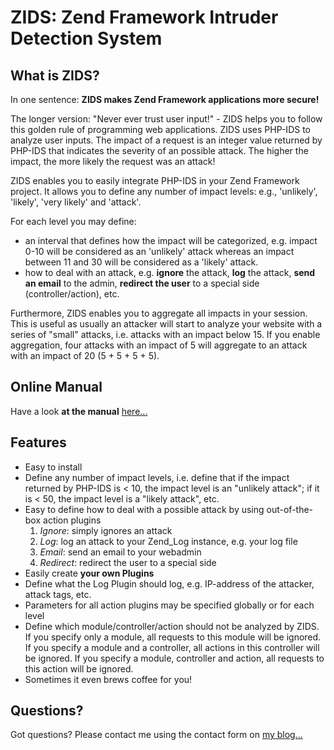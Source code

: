 # ZIDS: Zend Framework Intruder Detection System #

## What is ZIDS? ##
In one sentence: **ZIDS makes Zend Framework applications more secure!**

The longer version: "Never ever trust user input!" - ZIDS helps you to follow this golden rule of programming web applications.
ZIDS uses PHP-IDS to analyze user inputs. The impact of a request is an integer value returned by PHP-IDS that indicates the severity of an possible attack.
The higher the impact, the more likely the request was an attack!

ZIDS enables you to easily integrate PHP-IDS in your Zend Framework project. It allows you to define any number of impact levels:
e.g., 'unlikely', 'likely', 'very likely' and 'attack'.

For each level you may define:

  * an interval that defines how the impact will be categorized, e.g. impact 0-10 will be considered as an 'unlikely' attack whereas an impact between 11 and 30 will be considered as a 'likely' attack.
  * how to deal with an attack, e.g. **ignore** the attack, **log** the attack, **send an email** to the admin, **redirect the user** to a special side (controller/action), etc.

Furthermore, ZIDS enables you to aggregate all impacts in your session. This is useful as usually an attacker will start to analyze your website with
a series of "small" attacks, i.e. attacks with an impact below 15. If you enable aggregation, four attacks with an impact of 5 will aggregate to an
attack with an impact of 20 (5 + 5 + 5 + 5).

## Online Manual ##
Have a look **at the manual** [here...](http://www.web-punk.com/wp-content/uploads/README_v_1_0_1.html)

## Features ##
  * Easy to install
  * Define any number of impact levels, i.e. define that if the impact returned by PHP-IDS is < 10, the impact level is an "unlikely attack"; if it is < 50, the impact level is a "likely attack", etc.
  * Easy to define how to deal with a possible attack by using out-of-the-box action plugins
    1. _Ignore_: simply ignores an attack
    1. _Log_: log an attack to your Zend\_Log instance, e.g. your log file
    1. _Email_: send an email to your webadmin
    1. _Redirect_: redirect the user to a special side
  * Easily create **your own Plugins**
  * Define what the Log Plugin should log, e.g. IP-address of the attacker, attack tags, etc.
  * Parameters for all action plugins may be specified globally or for each level
  * Define which module/controller/action should not be analyzed by ZIDS. If you specify only a module, all requests to this module will be ignored. If you specify a module and a controller, all actions in this controller will be ignored. If you specify a module, controller and action, all requests to this action will be ignored.
  * Sometimes it even brews coffee for you!

## Questions? ##
Got questions? Please contact me using the contact form on [my blog...](http://www.web-punk.com)